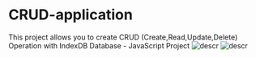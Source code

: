 # CRUD-application
This project allows you to create CRUD (Create,Read,Update,Delete) Operation with IndexDB Database - JavaScript Project
![descr](https://imgur.com/onoPBUN.jpg)
![descr](https://imgur.com/baszJjs.jpg)

